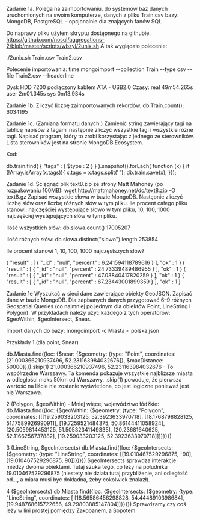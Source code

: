 Zadanie 1a.
Polega na zaimportowaniu, do systemów baz danych uruchomionych na swoim komputerze, danych z pliku Train.csv bazy:
MongoDB, PostgreSQL – opcjonalnie dla znających fanów SQL

Do naprawy pliku użyłem skryptu dostępnego na githubie. 
https://github.com/nosql/aggregations-2/blob/master/scripts/wbzyl/2unix.sh
A tak wyglądało polecenie:

./2unix.sh Train.csv Train2.csv 

Polecenie importowania:
time mongoimport --collection Train --type csv --file Train2.csv --headerline

Dysk HDD 7200 podłączony kablem ATA - USB2.0
Czasy:
real 49m54.265s
user 2m01.345s
sys 0m13.934s


Zadanie 1b.
Zliczyć liczbę zaimportowanych rekordów.
db.Train.count();     6034195

Zadanie 1c.
(Zamiana formatu danych.) Zamienić string zawierający tagi na tablicę napisów z tagami następnie
zliczyć wszystkie tagi i wszystkie różne tagi. Napisać program, który to zrobi korzystając 
z jednego ze sterowników. Lista sterowników jest na stronie MongoDB Ecosystem.

Kod:

db.train.find( { "tags" : { $type : 2 } } ).snapshot().forEach(
 function (x) {
  if (!Array.isArray(x.tags)){
    x.tags = x.tags.split(' ');
    db.train.save(x);
}});



Zadanie 1d. Ściągnąć plik text8.zip ze strony Matt Mahoney (po rozpakowaniu 100MB):
wget http://mattmahoney.net/dc/text8.zip -O text8.gz
Zapisać wszystkie słowa w bazie MongoDB. Następnie zliczyć liczbę słów oraz liczbę różnych słów w tym pliku.
Ile procent całego pliku stanowi: najczęściej występujące słowo w tym pliku, 10, 100, 1000 najczęściej
występujących słów w tym pliku. 

Ilość wszystkich słów:
db.slowa.count()      17005207

Ilość różnych słów:         db.slowa.distinct("slowo").length
253854

Ile procent stanowi 1, 10, 100, 1000 najczęstszych słów?

{
  "result" : [
    {
      "_id" : "null",
      "percent" : 6.241594118789616
    }
  ],
  "ok" : 1
}
{
  "result" : [
    {
      "_id" : "null",
      "percent" : 24.73339489486955
    }
  ],
  "ok" : 1
}
{
  "result" : [
    {
      "_id" : "null",
      "percent" : 47.03840417820259
    }
  ],
  "ok" : 1
}
{
  "result" : [
    {
      "_id" : "null",
      "percent" : 67.23443001899359
    }
  ],
  "ok" : 1
}


Zadanie 1e
Wyszukać w sieci dane zawierające obiekty GeoJSON. Zapisać dane w bazie MongoDB.
Dla zapisanych danych przygotować 6–9 różnych Geospatial Queries
(co najmniej po jednym dla obiektów Point, LineString i Polygon).
W przykładach należy użyć każdego z tych operatorów: $geoWithin, $geoIntersect, $near.

Import danych do bazy:
mongoimport -c Miasta < polska.json

Przykłady
1 (dla point, $near)

db.Miasta.find({loc: {$near: {$geometry: {type: "Point", coordinates: [21.000366210937496, 52.231163984032676]}, $maxDistance: 50000}}}).skip(1)
21.000366210937496, 52.231163984032676 - To współrzędne Warszawy.
Ta komenda pokazuje wszystkie najbliższe miasta w odległości maks 50km od Warszawy.
.skip(1) powoduje, że pierwsza wartość na liście nie zostanie wyświetlona, co jest logiczne ponieważ jest nią Warszawa.

2 (Polygon, $geoWithin) - Mniej więcej województwo łódźkie:
db.Miasta.find({loc: {$geoWithin: {$geometry: {type: "Polygon", coordinates: [[[19.259033203125, 52.3923633970718], [18.1768798828125, 51.17589926990911], 
[19.7259521484375, 50.86144411058924], [20.5059814453125, 51.50532341149335], [20.23681640625, 52.1166256737882], [19.259033203125, 52.3923633970718]]]}}}})

3 (LineString, $geoIntersects)
db.Miasta.find({loc: {$geoIntersects: {$geometry: {type: "LineString", coordinates: [[19.010467529296875, -90],[19.010467529296875, 90]]}}}})
$geoIntersects sprawdza interakcje miedzy dwoma obiektami. Tutaj szuka tego, co leży na południku 19.010467529296875
(niestety nie działa tutaj przybliżenie, ani odległość od..., a miara musi być dokładna, żeby cokolwiek znalazł).

4 ($geoIntersects)
db.Miasta.find({loc: {$geoIntersects: {$geometry: {type: "LineString", coordinates: [ [18.56586456298828, 54.4448910398684], [19.948768615722656, 49.29803885147804]]}}}})
Sprawdzamy czy coś leży w lini prostej pomiędzy Zakopanem, a Sopotem.
